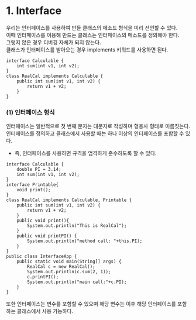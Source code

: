 <h1> <strong> 1. Interface </strong> </h1>

우리는 인터페이스를 사용하여 만들 클래스의 메소드 형식을 미리 선언할 수 있다. <br>
이때 인터페이스를 이용해 만드는 클래스는 인터페이스의 메소드를 정의해야 한다. <br>
그렇지 않은 경우 디버깅 자체가 되지 않는다. <br>
클래스가 인터페이스를 받아오는 경우 implements 키워드를 사용하면 된다.

```(java)
interface Calculable {
	int sum(int v1, int v2);
}
class RealCal implements Calculable {
	public int sum(int v1, int v2) {
		return v1 + v2;
	}	
}
```

<h3> <strong> (1) 인터페이스 형식 </strong> </h3>

인터페이스는 일반적으로 첫 번째 문자는 대문자로 작성하며 형용사 형태로 이름짓는다. <br>
인터페이스를 정의하고 클래스에서 사용할 때는 하나 이상의 인터페이스를 포함할 수 있다.

* 즉, 인터페이스를 사용하면 규격을 엄격하게 준수하도록 할 수 있다.

```(java)
interface Calculable {
    double PI = 3.14;
	int sum(int v1, int v2);
}
interface Printable{
    void print();
}
class RealCal implements Calculable, Printable {
	public int sum(int v1, int v2) {
		return v1 + v2;
	}		
    public void print(){
        System.out.println("This is RealCal");
    }
    public void printPI() {
    	System.out.println("method call: "+this.PI);
    }
}
public class InterfaceApp {
	public static void main(String[] args) {
		RealCal c = new RealCal();
		System.out.println(c.sum(2, 1));
		c.printPI();
		System.out.println("main call:"+c.PI);
	}
}
```

또한 인터페이스는 변수를 포함할 수 있으며 해당 변수는 이후 해당 인터페이스를 포함하는 클래스에서 사용 가능하다.